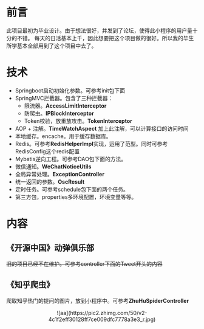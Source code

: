 # 前言
此项目最初为毕业设计。由于想法很好，并发到了论坛，使得此小程序的用户量十分的不错。
每天的日活基本上千，因此想要把这个项目做的很好。所以我的毕生所学基本全部用到了这个项目中去了。

# 技术
- Springboot启动初始化参数。可参考init包下面
- SpringMVC拦截器。包含了三种拦截器：
  - 限流器。**AccessLimitInterceptor**
  - 防爬虫。**IPBlockInterceptor**
  - Token校验，放重放攻击。**TokenInterceptor**
- AOP + 注解。**TimeWatchAspect** 加上此注解，可以计算接口的访问时间
- 本地缓存。encache。用于缓存数据库。
- Redis。可参考**RedisHelperImpl**实现，运用了范型。同时可参考RedisConfig这个redis配置
- Mybatis逆向工程。可参考DAO包下面的方法。
- 微信通知。**WeChatNoticeUtils**
- 全局异常处理。**ExceptionController**
- 统一返回的参数。**OscResult**
- 定时任务。可参考schedule包下面的两个任务。
- 第三方包，properties多环境配置，环境变量等等。

# 内容
## 《开源中国》动弹俱乐部
~~旧的项目已经不在维护。可参考controller下面的Tweet开头的内容~~

## 《知乎爬虫》
爬取知乎热门的提问的图片，放到小程序中。可参考**ZhuHuSpiderController**
<div align=center>![aa](https://pic2.zhimg.com/50/v2-4c1f2eff30128ff7ce009dfc7778a3e3_r.jpg)</div>